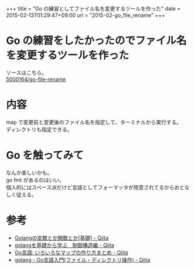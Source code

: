 +++
title = "Go の練習としてファイル名を変更するツールを作った"
date = 2015-02-13T01:29:47+09:00
url = "2015-02-go_file_rename"
+++

Go の練習をしたかったのでファイル名を変更するツールを作った
====
ソースはこちら。  
[5000164/go-file-rename](https://github.com/5000164/go-file-rename)

内容
====
map で変更前と変更後のファイル名を指定して、ターミナルから実行する。  
ディレクトリも指定できる。

Go を触ってみて
====
なんか楽しいかも。  
go fmt があるのはいい。  
個人的にはスペース派だけど言語としてフォーマッタが用意されてるからおとなしく従える。

参考
====
* [Golangの変数とか関数とか[基礎] - Qiita](http://qiita.com/mackiso/items/e435e154e3376a68dcca)
* [golangを基礎から学ぶ　制御構造編 - Qiita](http://qiita.com/high5/items/3fe34d2feeff2c11f5ca)
* [Go言語: いろいろなマップの作り方まとめ - Qiita](http://qiita.com/suin/items/7225ab9f2aeb6f55c606)
* [golang - Go言語入門(ファイル・ディレクトリ操作) - Qiita](http://qiita.com/knt45/items/557ee65c46a685ea4f59)
